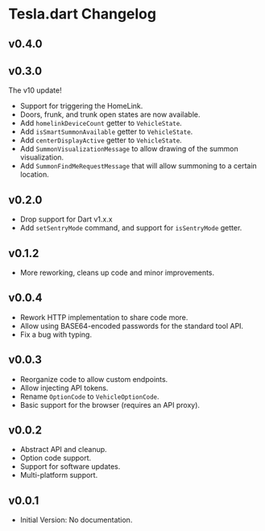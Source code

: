 # Tesla.dart Changelog

## v0.4.0

## v0.3.0

The v10 update!

- Support for triggering the HomeLink.
- Doors, frunk, and trunk open states are now available.
- Add `homelinkDeviceCount` getter to `VehicleState`.
- Add `isSmartSummonAvailable` getter to `VehicleState`.
- Add `centerDisplayActive` getter to `VehicleState`.
- Add `SummonVisualizationMessage` to allow drawing of the summon visualization.
- Add `SummonFindMeRequestMessage` that will allow summoning to a certain location.

## v0.2.0

- Drop support for Dart v1.x.x
- Add `setSentryMode` command, and support for `isSentryMode` getter.

## v0.1.2

- More reworking, cleans up code and minor improvements.

## v0.0.4

- Rework HTTP implementation to share code more.
- Allow using BASE64-encoded passwords for the standard tool API.
- Fix a bug with typing.

## v0.0.3

- Reorganize code to allow custom endpoints.
- Allow injecting API tokens.
- Rename `OptionCode` to `VehicleOptionCode`.
- Basic support for the browser (requires an API proxy).

## v0.0.2

- Abstract API and cleanup.
- Option code support.
- Support for software updates.
- Multi-platform support.

## v0.0.1

- Initial Version: No documentation.
